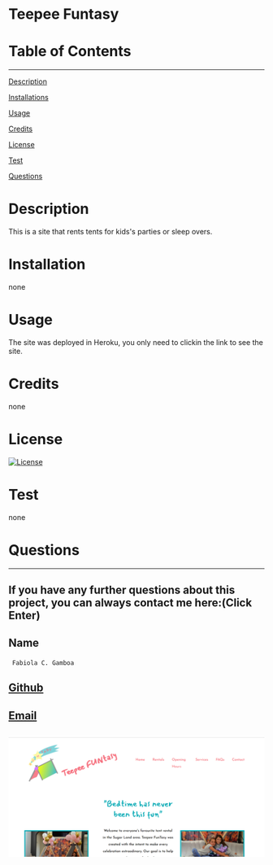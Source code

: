 
  
  # Teepee Funtasy

  # Table of Contents
  _________________________________

[Description](#Description)

[Installations](#Installations)

[Usage](#Usage)

[Credits](#Credits)

[License](#License)

[Test](#Test)

[Questions](#Questions)
 

  # Description
   This is a site that rents tents for kids's parties or sleep overs. 

  # Installation
  none

  # Usage
  The site was deployed in Heroku, you only need to clickin the link to see the site. 

  # Credits
  none

  # License
  [![License](https://img.shields.io/badge/License--blue.svg)](https://opensource.org/licenses/)
  
  # Test
  none

  # Questions
  _________________________________

  ## If you have any further questions about this project, you can always contact me here:(Click Enter)

  ## Name
     Fabiola C. Gamboa

  ## [Github](https://github.com/Fabskickass)
  
  ## [Email](fabiscg79@gmail.com)

  ## ![Mock-Up](/Images/teepee-funtasy.png)
